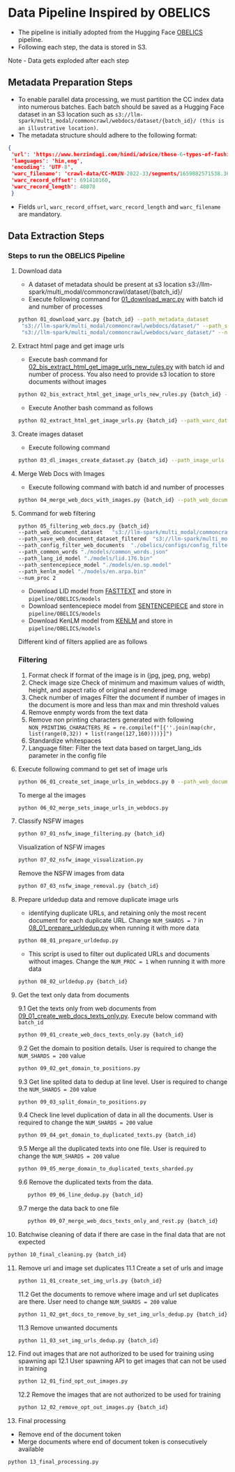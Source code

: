 # Data Pipeline Inspired by OBELICS
- The pipeline is initially adopted from the Hugging Face [OBELICS](https://github.com/huggingface/OBELICS/tree/main) pipeline.
- Following each step, the data is stored in S3.

Note - Data gets exploded after each step
## Metadata Preparation Steps

- To enable parallel data processing, we must partition the CC index data into numerous batches. Each batch should be saved as a Hugging Face dataset in an S3 location such as `s3://llm-spark/multi_modal/commoncrawl/webdocs/dataset/{batch_id}/ (this is an illustrative location)`.
- The metadata structure should adhere to the following format: 
```json
{
 'url': 'https://www.herzindagi.com/hindi/advice/these-6-types-of-fashionable-footwear-will-damage-your-feet-ankles-and-knees-article-92503',
 'languages': 'hin,eng',
 'encoding': 'UTF-8',
 'warc_filename': 'crawl-data/CC-MAIN-2022-33/segments/1659882571538.36/warc/CC-MAIN-20220812014923-20220812044923-00734.warc.gz',
 'warc_record_offset': 691410160,
 'warc_record_length': 48078
 }
```
- Fields `url`, `warc_record_offset`, `warc_record_length` and `warc_filename` are mandatory.

## Data Extraction Steps

### Steps to run the OBELICS Pipeline

1. Download data
   - A dataset of metadata should be present at s3 location s3://llm-spark/multi_modal/commoncrawl/dataset/{batch_id}/
   - Execute following command for [01_download_warc.py](./01_download_warc.py) with batch id and number of processes 

   ```bash 
   python 01_download_warc.py {batch_id} --path_metadata_dataset
    "s3://llm-spark/multi_modal/commoncrawl/webdocs/dataset/" --path_save_dir_warc_dataset 
    "s3://llm-spark/multi_modal/commoncrawl/webdocs/warc_dataset/" --num_proc {number of processes}
   ```
  
2. Extract html page and get image urls
   - Execute bash command for [02_bis_extract_html_get_image_urls_new_rules.py](./02_bis_extract_html_get_image_urls_new_rules.py) with batch id and number of process. You also need to provide s3 location to store documents without images 
   
   ```bash
   python 02_bis_extract_html_get_image_urls_new_rules.py {batch_id} --path_warc_dataset "s3://llm-spark/multi_modal/commoncrawl/webdocs/warc_dataset/" --path_save_dir_web_document_dataset_without_images "s3://llm-spark/multi_modal/commoncrawl/webdocs/web_document_dataset_without_images/"  --num_proc {processes}
   ```
   - Execute Another bash command as follows 
   
   ```bash
   python 02_extract_html_get_image_urls.py {batch_id} --path_warc_dataset "s3://llm-spark/multi_modal/commoncrawl/webdocs/warc_dataset/" --path_save_dir_html_dataset "s3://llm-spark/multi_modal/commoncrawl/webdocs/html_dataset/" --num_proc {processes}
   ```
  
3. Create images dataset
   - Execute following command 
   
   ```bash
   python 03_dl_images_create_dataset.py {batch_id} --path_image_urls "s3://llm-spark/multi_modal/commoncrawl/webdocs/image_urls/" --path_save_dir_dataset_images "s3://llm-spark/multi_modal/commoncrawl/webdocs/image_dataset/" --path_save_file_map_url_idx "s3://llm-spark/multi_modal/commoncrawl/webdocs/map_url_idx/" --num_proc {processes}
   ```
  
4. Merge Web Docs with Images
   - Execute following command with batch id and number of processes
   
   ```bash
   python 04_merge_web_docs_with_images.py {batch_id} --path_web_document_dataset_without_images "s3://llm-spark/multi_modal/commoncrawl/webdocs/web_document_dataset_without_images/" --path_image_dataset_1 "s3://llm-spark/multi_modal/commoncrawl/webdocs/image_dataset/" --path_image_dataset_2 "s3://llm-spark/multi_modal/commoncrawl/webdocs/image_dataset_2/" --path_save_dir_web_document_dataset "s3://llm-spark/multi_modal/commoncrawl/webdocs/web_document_dataset/" --num_proc {processes}
   ```

5. Command for web filtering
   
   ```bash
   python 05_filtering_web_docs.py {batch_id} 
   --path_web_document_dataset   "s3://llm-spark/multi_modal/commoncrawl/webdocs/web_document_dataset/" 
   --path_save_web_document_dataset_filtered  "s3://llm-spark/multi_modal/commoncrawl/webdocs/web_document_dataset_filtered/" 
   --path_config_filter_web_documents  "./obelics/configs/config_filter_web_documents.yaml"  
   --path_common_words "./models/common_words.json"  
   --path_lang_id_model "./models/lid.176.bin"   
   --path_sentencepiece_model "./models/en.sp.model" 
   --path_kenlm_model "./models/en.arpa.bin"  
   --num_proc 2
   ```
   - Download LID model from [FASTTEXT](https://dl.fbaipublicfiles.com/fasttext/supervised-models/lid.176.bin) and store in `pipeline/OBELICS/models`
   - Download sentencepiece model from [SENTENCEPIECE](https://huggingface.co/edugp/kenlm/resolve/main/wikipedia/en.sp.model?download=true) and store in `pipeline/OBELICS/models`
   - Download KenLM model from [KENLM](https://huggingface.co/edugp/kenlm/resolve/main/wikipedia/en.arpa.bin?download=true) and store in `pipeline/OBELICS/models`
   
   Different kind of filters applied are as follows
   ### Filtering
      1. Format check
         If format of the image is in (jpg, jpeg, png, webp)
      2. Check image size
         Check of minimum and maximum values of width, height, and aspect ratio of original and rendered image
      3. Check number of images
         Filter the document if number of images in the document is more and less than max and min threshold values
      4. Remove enmpty words from the text data
      5. Remove non printing characters generated with following
         `NON_PRINTING_CHARACTERS_RE = re.compile(f"[{''.join(map(chr, list(range(0,32)) + list(range(127,160))))}]")`
      6. Standardize whitespaces
      7. Language filter: Filter the text data based on target_lang_ids parameter in the config file

6. Execute following command to get set of image urls
   ```bash 
   python 06_01_create_set_image_urls_in_webdocs.py 0 --path_web_document_dataset_filtered "s3://llm-spark/multi_modal/commoncrawl/webdocs/web_document_dataset_filtered/" --path_save_image_urls_in_web_document_dataset_filtered "s3://llm-spark/multi_modal/commoncrawl/webdocs/image_urls_in_web_document_dataset_filtered/" --num_proc 1
   ```
    To merge al the images
   ```bash 
   python 06_02_merge_sets_image_urls_in_webdocs.py
   ```
7. Classify NSFW images
   ```bash
   python 07_01_nsfw_image_filtering.py {batch_id}
   ```
   Visualization of NSFW images
   ```bash
   python 07_02_nsfw_image_visualization.py
   ```
   Remove the NSFW images from data
   ```bash
   python 07_03_nsfw_image_removal.py {batch_id}
   ```
8. Prepare urldedup data and remove duplicate image urls
   - identifying duplicate URLs, and retaining only the most recent document for each duplicate URL. Change `NUM_SHARDS = 7` in [08_01_prepare_urldedup.py](./08_01_prepare_urldedup.py) when running it with more data
   ```bash
   python 08_01_prepare_urldedup.py
   ```
   - This script is used to filter out duplicated URLs and documents without images. Change the `NUM_PROC = 1` when running it with more data
   ```bash
   python 08_02_urldedup.py {batch_id}
   ```

9. Get the text only data from documents 
   
      9.1 Get the texts only from web documents from [09_01_create_web_docs_texts_only.py](./09_01_create_web_docs_texts_only.py). Execute below command with `batch_id`

      ```bash
      python 09_01_create_web_docs_texts_only.py {batch_id}
      ```

      9.2 Get the domain to position details. User is required to change the `NUM_SHARDS = 200` value
      ```bash
      python 09_02_get_domain_to_positions.py
      ```

      9.3 Get line splited data to dedup at line level. User is required to change the `NUM_SHARDS = 200` value
      ```bash
      python 09_03_split_domain_to_positions.py
      ```

      9.4 Check line level duplication of data in all the documents.  User is required to change the `NUM_SHARDS = 200` value
      ```bash
      python 09_04_get_domain_to_duplicated_texts.py {batch_id}
      ```
      9.5 Merge all the duplicated texts into one file. User is required to change the `NUM_SHARDS = 200` value
      ```bash
      python 09_05_merge_domain_to_duplicated_texts_sharded.py
      ```
      9.6 Remove the duplicated texts from the data. 
      ```bash
         python 09_06_line_dedup.py {batch_id}
      ```
      9.7 merge the data back to one file
      ```bash
         python 09_07_merge_web_docs_texts_only_and_rest.py {batch_id}
      ```

10. Batchwise cleaning of data if there are case in the final data that are not expected  
   ```bash
   python 10_final_cleaning.py {batch_id}
   ```

11. Remove url and image set duplicates
      11.1 Create a set of urls and image 
      ```bash
      python 11_01_create_set_img_urls.py {batch_id}
      ```
      11.2 Get the documents to remove where image and url set duplicates are there. User need to change  `NUM_SHARDS = 200` value
      ```bash
      python 11_02_get_docs_to_remove_by_set_img_urls_dedup.py {batch_id}
      ```
      11.3 Remove unwanted documents 
      ```bash
      python 11_03_set_img_urls_dedup.py {batch_id}
      ```
12. Find out images that are not authorized to be used for training using spawning api
      12.1  User spawning API to get images that can not be used in training 
      ```bash
      python 12_01_find_opt_out_images.py
      ```
      12.2 Remove the images that are not authorized to be used for training
      ```bash
      python 12_02_remove_opt_out_images.py {batch_id}
      ```
13. Final processing 
   - Remove end of the document token 
   - Merge documents where end of document token is consecutively available
   ```bash
   python 13_final_processing.py
   ```

   
   

